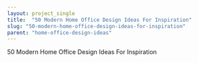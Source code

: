 ```yaml
---
layout: project_single
title:  "50 Modern Home Office Design Ideas For Inspiration"
slug: "50-modern-home-office-design-ideas-for-inspiration"
parent: "home-office-design-ideas"
---
```

50 Modern Home Office Design Ideas For Inspiration